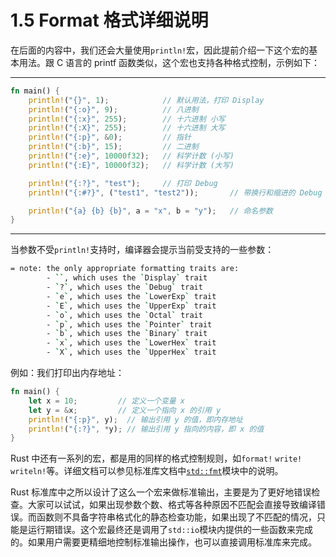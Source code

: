 # 1.5 Format 格式详细说明

在后面的内容中，我们还会大量使用`println!`宏，因此提前介绍一下这个宏的基本用法。跟 C 语言的 printf 函数类似，这个宏也支持各种格式控制，示例如下：

---

```rust
fn main() {
    println!("{}", 1);            // 默认用法，打印 Display
    println!("{:o}", 9);          // 八进制
    println!("{:x}", 255);        // 十六进制 小写
    println!("{:X}", 255);        // 十六进制 大写
    println!("{:p}", &0);         // 指针
    println!("{:b}", 15);         // 二进制
    println!("{:e}", 10000f32);   // 科学计数 (小写)
    println!("{:E}", 10000f32);   // 科学计数 (大写)

    println!("{:?}", "test");     // 打印 Debug
    println!("{:#?}", ("test1", "test2"));       // 带换行和缩进的 Debug 打印

    println!("{a} {b} {b}", a = "x", b = "y");   // 命名参数
}
```

---

当参数不受`println!`支持时，编译器会提示当前受支持的一些参数：

```sh
= note: the only appropriate formatting traits are:
        - ``, which uses the `Display` trait
        - `?`, which uses the `Debug` trait
        - `e`, which uses the `LowerExp` trait
        - `E`, which uses the `UpperExp` trait
        - `o`, which uses the `Octal` trait
        - `p`, which uses the `Pointer` trait
        - `b`, which uses the `Binary` trait
        - `x`, which uses the `LowerHex` trait
        - `X`, which uses the `UpperHex` trait
```

例如：我们打印出内存地址：

```rust
fn main() {
    let x = 10;         // 定义一个变量 x
    let y = &x;         // 定义一个指向 x 的引用 y
    println!("{:p}", y);  // 输出引用 y 的值，即内存地址
    println!("{:?}", *y); // 输出引用 y 指向的内容，即 x 的值
}
```

Rust 中还有一系列的宏，都是用的同样的格式控制规则，如`format!` `write!` `writeln!`等。详细文档可以参见标准库文档中[`std::fmt`](https://doc.rust-lang.org/std/fmt/index.html)模块中的说明。

Rust 标准库中之所以设计了这么一个宏来做标准输出，主要是为了更好地错误检查。大家可以试试，如果出现参数个数、格式等各种原因不匹配会直接导致编译错误。而函数则不具备字符串格式化的静态检查功能，如果出现了不匹配的情况，只能是运行期错误。这个宏最终还是调用了`std::io`模块内提供的一些函数来完成的。如果用户需要更精细地控制标准输出操作，也可以直接调用标准库来完成。

